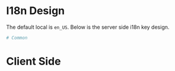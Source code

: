 # I18n Design

The default local is `en_US`. Below is the server side i18n key design.

```bash
# Common

```

# Client Side

```bash

```